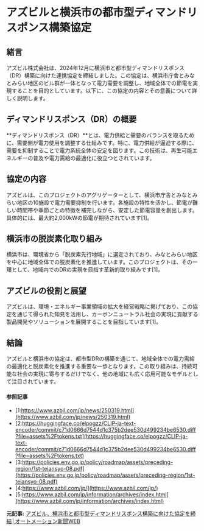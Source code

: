 # アズビルと横浜市の都市型ディマンドリスポンス構築協定

## 緒言

アズビル株式会社は、2024年12月に横浜市と都市型ディマンドリスポンス（DR）構築に向けた連携協定を締結しました。この協定は、横浜市庁舎とみなとみらい地区のビル群が一体となって電力需要を調整し、地域全体での節電を実現することを目的としています。以下に、この協定の内容とその意義について詳しく説明します。

## ディマンドリスポンス（DR）の概要

**ディマンドリスポンス（DR）**とは、電力供給と需要のバランスを取るために、需要側が電力使用を調整する仕組みです。特に、電力供給が逼迫する際に、需要を抑制することで電力系統全体の安定を図ります。この技術は、再生可能エネルギーの普及や電力需給の最適化に役立つとされています。

## 協定の内容

アズビルは、このプロジェクトのアグリゲーターとして、横浜市庁舎とみなとみらい地区の10施設で電力需要抑制を行います。各施設の特性を活かし、節電が難しい時間帯や季節ごとの特徴を補完しながら、安定した節電容量を創出します。具体的には、最大約2,000kWの節電が期待されています[1]。

## 横浜市の脱炭素化取り組み

横浜市は、環境省から「脱炭素先行地域」に選定されており、みなとみらい地区を中心に地域全体での脱炭素化を推進しています。このプロジェクトは、その一環として、地域内でのDRの実現を目指す革新的取り組みです[1]。

## アズビルの役割と展望

アズビルは、環境・エネルギー事業領域の拡大を経営戦略に掲げており、この協定を通じて得られた知見を活用し、カーボンニュートラル社会の実現に貢献する製品開発やソリューションを展開することを目指しています[1]。

## 結論

アズビルと横浜市の協定は、都市型DRの構築を通じて、地域全体での電力需給の最適化と脱炭素化を推進する重要な一歩となります。この取り組みは、持続可能な社会の実現に寄与するだけでなく、他の地域にも広く応用可能なモデルとして注目されています。

#### 参照記事
- [1:https://www.azbil.com/jp/news/250319.html](https://www.azbil.com/jp/news/250319.html)
- [2:https://huggingface.co/elpogzz/CLIP-ja-text-encoder/commit/c71d0666d7544d1c375b2dee530d499234be6530.diff?file=assets%2Ftokens.txt](https://huggingface.co/elpogzz/CLIP-ja-text-encoder/commit/c71d0666d7544d1c375b2dee530d499234be6530.diff?file=assets%2Ftokens.txt)
- [3:https://policies.env.go.jp/policy/roadmap/assets/preceding-region/1st-teiansyo-08.pdf](https://policies.env.go.jp/policy/roadmap/assets/preceding-region/1st-teiansyo-08.pdf)
- [4:https://www.azbil.com/jp/](https://www.azbil.com/jp/)
- [5:https://www.azbil.com/jp/information/archives/index.html](https://www.azbil.com/jp/information/archives/index.html)


**元記事:** [アズビル、横浜市と都市型ディマンドリスポンス構築に向けた協定を締結│オートメーション新聞WEB](https://www.automation-news.jp/2025/03/90067/)